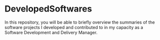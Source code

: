 # DevelopedSoftwares
In this repository, you will be able to briefly overview the summaries of the software projects I developed and contributed to in my capacity as a Software Development and Delivery Manager.
